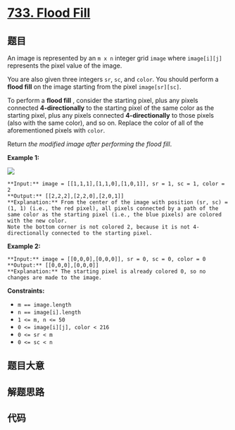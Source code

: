 # [733. Flood Fill](https://leetcode.com/problems/flood-fill)

## 题目

An image is represented by an `m x n` integer grid `image` where `image[i][j]`
represents the pixel value of the image.

You are also given three integers `sr`, `sc`, and `color`. You should perform
a **flood fill** on the image starting from the pixel `image[sr][sc]`.

To perform a **flood fill** , consider the starting pixel, plus any pixels
connected **4-directionally** to the starting pixel of the same color as the
starting pixel, plus any pixels connected **4-directionally** to those pixels
(also with the same color), and so on. Replace the color of all of the
aforementioned pixels with `color`.

Return _the modified image after performing the flood fill_.



**Example 1:**

![](https://assets.leetcode.com/uploads/2021/06/01/flood1-grid.jpg)

    
    
    **Input:** image = [[1,1,1],[1,1,0],[1,0,1]], sr = 1, sc = 1, color = 2
    **Output:** [[2,2,2],[2,2,0],[2,0,1]]
    **Explanation:** From the center of the image with position (sr, sc) = (1, 1) (i.e., the red pixel), all pixels connected by a path of the same color as the starting pixel (i.e., the blue pixels) are colored with the new color.
    Note the bottom corner is not colored 2, because it is not 4-directionally connected to the starting pixel.
    

**Example 2:**

    
    
    **Input:** image = [[0,0,0],[0,0,0]], sr = 0, sc = 0, color = 0
    **Output:** [[0,0,0],[0,0,0]]
    **Explanation:** The starting pixel is already colored 0, so no changes are made to the image.
    



**Constraints:**

  * `m == image.length`
  * `n == image[i].length`
  * `1 <= m, n <= 50`
  * `0 <= image[i][j], color < 216`
  * `0 <= sr < m`
  * `0 <= sc < n`


## 题目大意

## 解题思路

## 代码

```javascript

```
